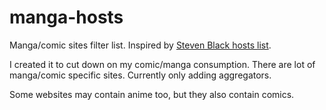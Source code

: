 # manga-hosts
Manga/comic sites filter list.
Inspired by [Steven Black hosts list](https://github.com/StevenBlack/hosts).

I created it to cut down on my comic/manga consumption. There are lot of manga/comic specific sites. Currently only adding aggregators.

Some websites may contain anime too, but they also contain comics.
